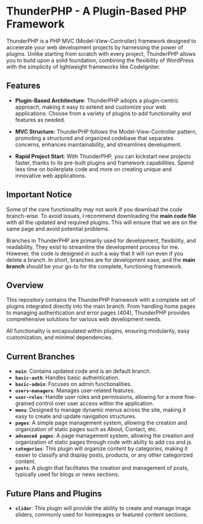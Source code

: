 # ThunderPHP - A Plugin-Based PHP Framework

ThunderPHP is a PHP MVC (Model-View-Controller) framework designed to accelerate your web development projects by harnessing the power of plugins. Unlike starting from scratch with every project, ThunderPHP allows you to build upon a solid foundation, combining the flexibility of WordPress with the simplicity of lightweight frameworks like CodeIgniter.

## Features

- **Plugin-Based Architecture**: ThunderPHP adopts a plugin-centric approach, making it easy to extend and customize your web applications. Choose from a variety of plugins to add functionality and features as needed.

- **MVC Structure**: ThunderPHP follows the Model-View-Controller pattern, promoting a structured and organized codebase that separates concerns, enhances maintainability, and streamlines development.

- **Rapid Project Start**: With ThunderPHP, you can kickstart new projects faster, thanks to its pre-built plugins and framework capabilities. Spend less time on boilerplate code and more on creating unique and innovative web applications.

## Important Notice
Some of the core functionality may not work if you download the code branch-wise. To avoid issues, I recommend downloading the **main code file** with all the updated and required plugins. This will ensure that we are on the same page and avoid potential problems.

Branches in ThunderPHP are primarily used for development, flexibility, and readability. They exist to streamline the development process for me. However, the code is designed in such a way that it will run even if you delete a branch. In short, branches are for development ease, and the **main branch** should be your go-to for the complete, functioning framework.

## Overview
This repository contains the ThunderPHP framework with a complete set of plugins integrated directly into the main branch. From handling home pages to managing authentication and error pages (404), ThunderPHP provides comprehensive solutions for various web development needs.

All functionality is encapsulated within plugins, ensuring modularity, easy customization, and minimal dependencies.

## Current Branches

- **`main`**: Contains updated code and is an default branch.
- **`basic-auth`**: Handles basic authentication.
- **`basic-admin`**: Focuses on admin functionalities.
- **`users-managers`**: Manages user-related features.
- **`user-roles`**: Handle user roles and permissions, allowing for a more fine-grained control over user access within the application.
- **`menu`**: Designed to manage dynamic menus across the site, making it easy to create and update navigation structures.
- **`pages`**: A simple page management system, allowing the creation and organization of static pages such as About, Contact, etc.
- **`advanced pages`**: A page management system, allowing the creation and organization of static pages through code with abilty to add css and js.
- **`categories`**: This plugin will organize content by categories, making it easier to classify and display posts, products, or any other categorized content.
- **`posts`**: A plugin that facilitates the creation and management of posts, typically used for blogs or news sections.

## Future Plans and Plugins
- **`slider`**: This plugin will provide the ability to create and manage image sliders, commonly used for homepages or featured content sections.


